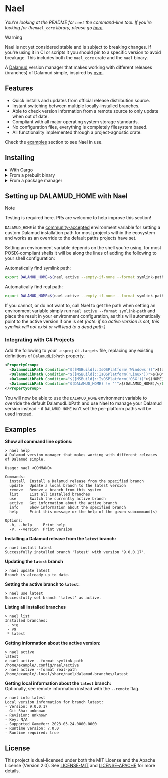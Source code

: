 # Nael

*You're looking at the README for `nael` the command-line tool. If you're looking for the`nael_core` library, please go [here](./crates/core/).*

> [!WARNING]  
> Nael is not yet considered stable and is subject to breaking changes. If you're using it in CI or scripts it you should pin to a specific version to avoid breakage. This includes both the `nael_core` crate and the `nael` binary.

A [Dalamud](https://github.com/goatcorp/Dalamud) version manager that makes working with different releases (branches) of Dalamud simple, inspired by [nvm](https://github.com/nvm-sh/nvm).


## Features

- Quick installs and updates from official release distribution source.
- Instant switching between multiple locally-installed branches.
- Able to check version information from a remote source to only update when out of date.
- Compliant with all major operating system storage standards.
- No configuration files, everything is completely filesystem based.
- All functionality implemented through a project-agnostic crate.

Check the [examples](#examples) section to see Nael in use. 


## Installing

<details>
<Summary>With Cargo</summary>

You can get Nael from Crates.io using Cargo, to do so simply run:

```
cargo install nael
```

</details>

<details>
<Summary>From a prebuilt binary</summary>

Pre-built binaries are currently available for `Windows x64`, `Linux x64`, `macOS Apple Silicon` and `macOS Intel`. Head to the [GitHub releases page](https://github.com/Blooym/Nael/releases) and download the right release asset for your machine add place it somewhere in your system `$PATH`.

</details>

<details>
<Summary>From a package manager</summary>

Nael is not available from any package manager at this time.

</details>

## Setting up DALAMUD_HOME with Nael

> [!NOTE]  
> Testing is required here. PRs are welcome to help improve this section!

`DALAMUD_HOME` is the [community-accepted](https://github.com/goatcorp/SamplePlugin/blob/c1dacec1e1f56ac798a9ffd5703f6101b8aa054e/SamplePlugin/Dalamud.Plugin.Bootstrap.targets) environment variable for setting a custom Dalamud installation path for most projects within the ecosystem and works as an override to the default paths projects have set.

Setting an environment variable depends on the shell you're using, for most POSIX-compliant shells it will be along the lines of adding the following to your shell configuration:

Automatically find symlink path:
```sh
export DALAMUD_HOME=$(nael active --empty-if-none --format symlink-path)
```

Automatically find real path:
```sh
export DALAMUD_HOME=$(nael active --empty-if-none --format symlink-path)
```

If you cannot, or do not want to, call Nael to get the path when setting an environment variable simply run `nael active --format symlink-path` and place the result in your environment configuration, as this will automatically point to the active version if one is set *(note: if no active version is set, this symlink will not exist or will lead to a dead path.)*

### Integrating with C# Projects

Add the following to your `.csproj` or `.targets` file, replacing any existing definitions of `DalamudLibPath` property.

```xml
<PropertyGroup>
  <DalamudLibPath Condition="$([MSBuild]::IsOSPlatform('Windows'))">$(appdata)\XIVLauncher\addon\Hooks\dev\</DalamudLibPath>
  <DalamudLibPath Condition="$([MSBuild]::IsOSPlatform('Linux'))">$(HOME)/.xlcore/dalamud/Hooks/dev/</DalamudLibPath>
  <DalamudLibPath Condition="$([MSBuild]::IsOSPlatform('OSX'))">$(HOME)/Library/Application Support/XIV on Mac/dalamud/Hooks/dev/</DalamudLibPath>
  <DalamudLibPath Condition="$(DALAMUD_HOME) != ''">$(DALAMUD_HOME)/</DalamudLibPath>
</PropertyGroup>
```

You will now be able to use the `DALAMUD_HOME` environment variable to override the default DalamudLibPath and use Nael to manage your Dalamud version instead - if `DALAMUD_HOME` isn't set the per-platform paths will be used instead.

## Examples

**Show all command line options:**
```
> nael help
A Dalamud version manager that makes working with different releases of Dalamud simple.

Usage: nael <COMMAND>

Commands:
  install  Install a Dalamud release from the specified branch
  update   Update a local branch to the latest version
  remove   Remove a branch from this system
  list     List all installed branches
  use      Switch the currently active branch
  active   Get information about the active branch
  info     Show information about the specified branch
  help     Print this message or the help of the given subcommand(s)

Options:
  -h, --help     Print help
  -V, --version  Print version
```

**Installing a Dalamud release from the `latest` branch:**
```
> nael install latest
Successfully installed branch 'latest' with version '9.0.0.17'.
```

**Updating the `latest` branch**
```
> nael update latest
Branch is already up to date.
```

**Setting the active branch to `latest`:**
```
> nael use latest
Successfully set branch 'latest' as active.
```

**Listing all installed branches**
```
> nael list
Installed branches:
 - stg
 - v9
 * latest
```

**Getting information about the active version:**
```
> nael active
latest
> nael active --format symlink-path
/home/example/.config/nael/active
> nael active --format real-path
/home/example/.local/share/nael/dalamud-branches/latest
```

**Getting local information about the `latest` branch:**   
Optionally, see remote information instead with the `--remote` flag.
```
> nael info latest
Local version information for branch latest:
- Version: 9.0.0.17
- Git Sha: unknown
- Revision: unknown
- Key: N/A
- Supported GameVer: 2023.03.24.0000.0000
- Runtime version: 7.0.0
- Runtime required: true
```

## License

This project is dual-licensed under both the MIT License and the Apache License (Version 2.0). See [LICENSE-MIT](./LICENSE-MIT) and [LICENSE-APACHE](./LICENSE-APACHE) for more details.
